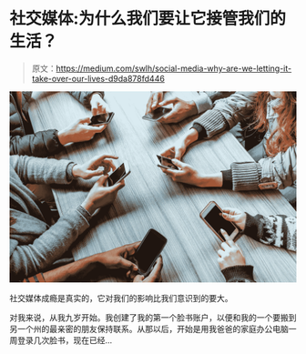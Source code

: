 # 社交媒体:为什么我们要让它接管我们的生活？

> 原文：<https://medium.com/swlh/social-media-why-are-we-letting-it-take-over-our-lives-d9da878fd446>

![](img/0d1c9295bd14fe091054474c5b9b325c.png)

社交媒体成瘾是真实的，它对我们的影响比我们意识到的要大。

对我来说，从我九岁开始。我创建了我的第一个脸书账户，以便和我的一个要搬到另一个州的最亲密的朋友保持联系。从那以后，开始是用我爸爸的家庭办公电脑一周登录几次脸书，现在已经…